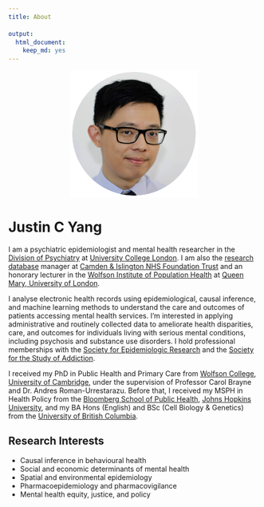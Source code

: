 ```yaml
---
title: About

output:
  html_document:
    keep_md: yes
---
```

<div id = "profile"><center><img src="profile_circle.png" alt="Headshot of Justin C Yang" alt="Justin C Yang, PhD" /><br /><a href = "https://twitter.com/JustinCYang"><i class="fa-brands fa-twitter fa-xl"></i></a> <a href = "https://www.linkedin.com/in/yangjustinc"><i class="fa-brands fa-linkedin fa-xl"></i></a> <a href = "https://www.protocols.io/researchers/justin-c-yang"><i class="ai ai-protocols fa-xl"></i></a>  <a href = "https://osf.io/qz9xm"><i class="ai ai-osf fa-xl"></i></a> <a href = "https://scholar.google.com/citations?user=o-MsbBYAAAAJ"><i class="ai ai-google-scholar fa-xl"></i></a> <a href = "https://orcid.org/0000-0003-2881-4906"><i class="ai ai-orcid fa-xl"></i></a></center></div>

# Justin C Yang

I am a psychiatric epidemiologist and mental health researcher in the [Division of Psychiatry](https://www.ucl.ac.uk/psychiatry) at [University College London](https://www.ucl.ac.uk). I am also the [research database](https://www.candi.nhs.uk/health-professionals/research/ci-research-database) manager at [Camden & Islington NHS Foundation Trust](https://www.candi.nhs.uk) and an honorary lecturer in the [Wolfson Institute of Population Health](https://www.qmul.ac.uk/wiph) at [Queen Mary, University of London](https://www.qmul.ac.uk). 

I analyse electronic health records using epidemiological, causal inference, and machine learning methods to understand the care and outcomes of patients accessing mental health services. I’m interested in applying administrative and routinely collected data to ameliorate health disparities, care, and outcomes for individuals living with serious mental conditions, including psychosis and substance use disorders. I hold professional memberships with the [Society for Epidemiologic Research](https://epiresearch.org) and the [Society for the Study of Addiction](https://www.addiction-ssa.org).

I received my PhD in Public Health and Primary Care from [Wolfson College](https://www.wolfson.cam.ac.uk), [University of Cambridge](https://www.cam.ac.uk), under the supervision of Professor Carol Brayne and Dr. Andres Roman-Urrestarazu. Before that, I received my MSPH in Health Policy from the [Bloomberg School of Public Health](https://publichealth.jhu.edu), [Johns Hopkins University](https://www.jhu.edu), and my BA Hons (English) and BSc (Cell Biology & Genetics) from the [University of British Columbia](https://www.ubc.ca).

## Research Interests
- Causal inference in behavioural health
- Social and economic determinants of mental health
- Spatial and environmental epidemiology
- Pharmacoepidemiology and pharmacovigilance
- Mental health equity, justice, and policy

<center>
<a href = "/cv/cv.pdf" aria-label="CV of Justin C Yang"><i class="ai ai-cv fa-3x"></i></a> 
</center>
